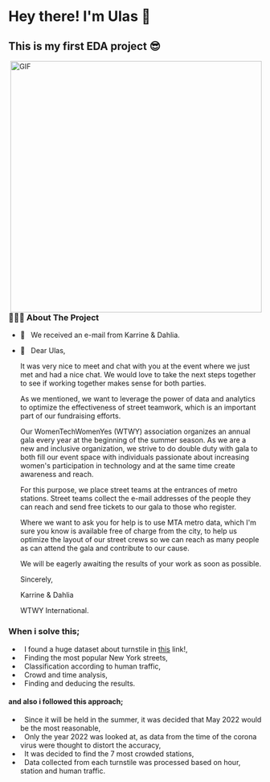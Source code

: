 <h1> Hey there! I'm Ulas 👋 </h1>
<h2> This is my first EDA project 😎 </h2>
<img align="right" alt="GIF" src="https://c.tenor.com/rUdzOgSKsEcAAAAC/tenor.gif" width="500"/>
<h3> 👨🏻‍💻 About The Project </h3>

- 🔭 &nbsp; We received an e-mail from Karrine & Dahlia.
- 📩 &nbsp; Dear Ulas,

     It was very nice to meet and chat with you at the event where we just met and had a nice chat. We would love to take the next steps together to see if working together makes sense for both parties.

     As we mentioned, we want to leverage the power of data and analytics to optimize the effectiveness of street teamwork, which is an important part of our fundraising efforts.

     Our WomenTechWomenYes (WTWY) association organizes an annual gala every year at the beginning of the summer season. As we are a new and inclusive organization, we strive to do double duty with gala to both fill our event space with individuals passionate about increasing women's participation in technology and at the same time create awareness and reach.

     For this purpose, we place street teams at the entrances of metro stations. Street teams collect the e-mail addresses of the people they can reach and send free tickets to our gala to those who register.

     Where we want to ask you for help is to use MTA metro data, which I'm sure you know is available free of charge from the city, to help us optimize the layout of our street crews so we can reach as many people as can attend the gala and contribute to our cause.

     We will be eagerly awaiting the results of your work as soon as possible.

     Sincerely,

     Karrine & Dahlia

     WTWY International.


<h3> When i solve this; </h3>

-  &nbsp; I found a huge dataset about turnstile in <a href="https://new.mta.info/open-data">this</a> link!,
-  &nbsp; Finding the most popular New York streets,  
-  &nbsp; Classification according to human traffic,
-  &nbsp; Crowd and time analysis,
-  &nbsp; Finding and deducing the results.

<h4> and also i followed this approach; </h4>

-  &nbsp; Since it will be held in the summer, it was decided that May 2022 would be the most reasonable,  
-  &nbsp; Only the year 2022 was looked at, as data from the time of the corona virus were thought to distort the accuracy,
-  &nbsp; It was decided to find the 7 most crowded stations,
-  &nbsp; Data collected from each turnstile was processed based on hour, station and human traffic.
